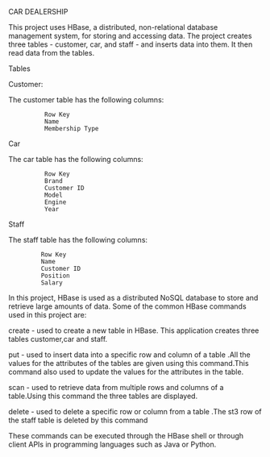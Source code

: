 CAR DEALERSHIP


This project uses HBase, a distributed, non-relational database management system, for storing and accessing data. The project creates three tables - customer, car, and staff - and inserts  data into them. It then read data from the tables.


Tables


Customer:


The customer table has the following columns:

              Row Key
              Name
              Membership Type


Car

The car table has the following columns:

              Row Key
              Brand
              Customer ID
              Model
              Engine
              Year




Staff

The staff table has the following columns:

             Row Key
             Name
             Customer ID
             Position
             Salary

In this project, HBase is used as a distributed NoSQL database to store and retrieve large amounts of data. Some of the common HBase commands used in this project are:

create - used to create a new table in HBase. This application creates three tables customer,car and staff.

put - used to insert data into a specific row and column of a table .All the values for the attributes of the tables are given using this command.This command also used to update the values for the attributes in the table.

scan - used to retrieve data from multiple rows and columns of a table.Using this command the three tables are displayed.

delete - used to delete a specific row or column from a table .The st3 row of the staff table is deleted by this command

These commands can be executed through the HBase shell or through client APIs in programming languages such as Java or Python.
              
